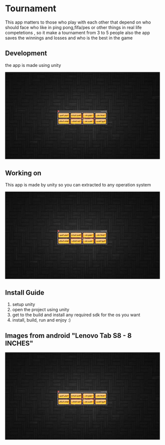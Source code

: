 # Tournament
This app matters to those who play with each other that depend on who should face who like in ping pong,fifa/pes or other things in real life competetions ,
so it make a tournament from 3 to 5 people also the app saves the winnings and losses and who is the best in the game

## Development
the app is made using unity

![alt text](https://github.com/khaledsabry97/Rent/blob/master/Pictures/main%20menu.JPG)

## Working on
This app is made by unity so you can extracted to any operation system

![alt text](https://github.com/khaledsabry97/Rent/blob/master/Pictures/main%20menu.JPG)

## Install Guide

1) setup unity
2) open the project using unity
3) get to the build and install any required sdk for the os you want
4) install, build, run and enjoy :)


## Images from android "Lenovo Tab S8 - 8 INCHES"

![alt text](https://github.com/khaledsabry97/Rent/blob/master/Pictures/main%20menu.JPG)
